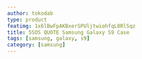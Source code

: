 ```yaml
---
author: tokodab
type: product
featimg: 1x6lBwFpAKBxerSPUljtwiohfqL8RlSqz
title: 5SOS QUOTE Samsung Galaxy S9 Case
tags: [samsung, galaxy, s9]
category: [samsung]
---
```

